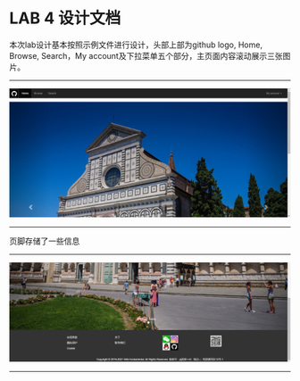 LAB 4 设计文档
==========
本次lab设计基本按照示例文件进行设计，头部上部为github logo, Home, Browse, Search，My account及下拉菜单五个部分，主页面内容滚动展示三张图片。

-------------------
![截图](images/screenshot1.png "ss1")

-------------------

页脚存储了一些信息

-------------------
![截图2](images/screenshot2.png "ss1")


-----------------
